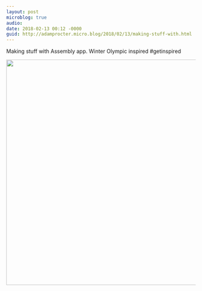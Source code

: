 ```yaml
---
layout: post
microblog: true
audio: 
date: 2018-02-13 00:12 -0000
guid: http://adamprocter.micro.blog/2018/02/13/making-stuff-with.html
---
```

Making stuff with Assembly app. Winter Olympic inspired #getinspired

<img src="http://discursive.adamprocter.co.uk/uploads/2018/096a439f6b.jpg" width="600" height="600" />
